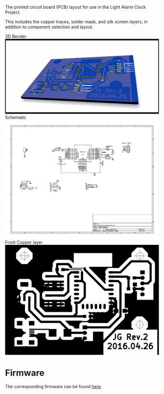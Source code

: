 The printed circuit board (PCB) layout for use in the Light Alarm Clock Project. 

This includes the copper traces, solder mask, and silk screen layers, in addition to component selection and layout.

3D Render
![3D Render](3D_Renders/3D-Render.png?raw=true) 
Schematic
![Schematic](Schematic/2016.04.26_LightAlarmV2.png?raw=true)
Front Copper layer
![Front Copper Layer](Masks/PNG/2016.04.26_LightAlarmV2-F.Cu.png)

# Firmware
The corresponding firmware can be found [here](https://github.com/JonGroves/ESP8266_LightAlarmClock).
